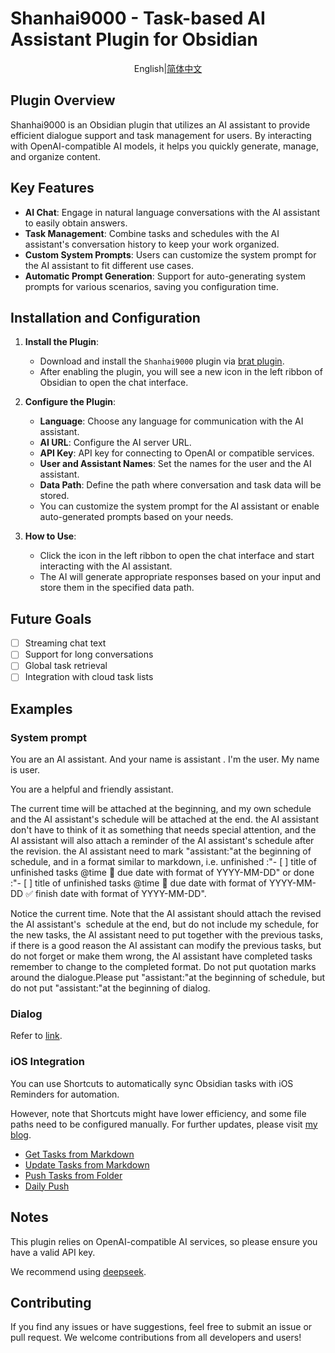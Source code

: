 # Shanhai9000 - Task-based AI Assistant Plugin for Obsidian

<p align="center">English|<a href="https://github.com/shun-dong/obsidian-assistance-shanhai9000/blob/master/README_zh.md">简体中文</a></p>

## Plugin Overview

Shanhai9000 is an Obsidian plugin that utilizes an AI assistant to provide efficient dialogue support and task management for users. By interacting with OpenAI-compatible AI models, it helps you quickly generate, manage, and organize content.

## Key Features

- **AI Chat**: Engage in natural language conversations with the AI assistant to easily obtain answers.
- **Task Management**: Combine tasks and schedules with the AI assistant's conversation history to keep your work organized.
- **Custom System Prompts**: Users can customize the system prompt for the AI assistant to fit different use cases.
- **Automatic Prompt Generation**: Support for auto-generating system prompts for various scenarios, saving you configuration time.

## Installation and Configuration

1. **Install the Plugin**:
   
   - Download and install the `Shanhai9000` plugin via [brat plugin](https://github.com/TfTHacker/obsidian42-brat).
   - After enabling the plugin, you will see a new icon in the left ribbon of Obsidian to open the chat interface.

2. **Configure the Plugin**:
   
   - **Language**: Choose any language for communication with the AI assistant.
   - **AI URL**: Configure the AI server URL.
   - **API Key**: API key for connecting to OpenAI or compatible services.
   - **User and Assistant Names**: Set the names for the user and the AI assistant.
   - **Data Path**: Define the path where conversation and task data will be stored.
   - You can customize the system prompt for the AI assistant or enable auto-generated prompts based on your needs.

3. **How to Use**:
   
   - Click the icon in the left ribbon to open the chat interface and start interacting with the AI assistant.
   - The AI will generate appropriate responses based on your input and store them in the specified data path.

## Future Goals

- [ ] Streaming chat text
- [ ] Support for long conversations
- [ ] Global task retrieval
- [ ] Integration with cloud task lists

## Examples

### System prompt

You are an AI assistant. And your name is assistant . I'm the user. My name is user.

You are a helpful and friendly assistant.

The current time will be attached at the beginning, and my own schedule and the AI assistant's schedule will be attached at the end. the AI assistant don't have to think of it as something that needs special attention, and the AI assistant will also attach a reminder of the AI assistant's schedule after the revision. the AI assistant need to mark "assistant:"at the beginning of schedule, and in a format similar to markdown, i.e. unfinished :"- [ ] title of unfinished tasks @time 📅 due date with format of YYYY-MM-DD" or done :"- [ ] title of unfinished tasks @time 📅 due date with format of YYYY-MM-DD ✅ finish date with format of YYYY-MM-DD".

Notice the current time. Note that the AI assistant should attach the revised the AI assistant's  schedule at the end, but do not include my schedule, for the new tasks, the AI assistant need to put together with the previous tasks, if there is a good reason the AI assistant can modify the previous tasks, but do not forget or make them wrong, the AI assistant have completed tasks remember to change to the completed format. Do not put quotation marks around the dialogue.Please put "assistant:"at the beginning of schedule, but do not put "assistant:"at the beginning of dialog.

### Dialog

Refer to [link](https://github.com/shun-dong/obsidian-assistance-shanhai9000/blob/master/README_zh.md).

### iOS Integration

You can use Shortcuts to automatically sync Obsidian tasks with iOS Reminders for automation.

However, note that Shortcuts might have lower efficiency, and some file paths need to be configured manually. For further updates, please visit [my blog](https://shun-dong.github.io/).

- [Get Tasks from Markdown](https://www.icloud.com/shortcuts/24b696eff6a848b4a02aeec359c1d201)
- [Update Tasks from Markdown](https://www.icloud.com/shortcuts/eb84cb14fac44e0a84c4962cb4eb6c27)
- [Push Tasks from Folder](https://www.icloud.com/shortcuts/9b79f1bd1111433cae4014067011ec4c)
- [Daily Push](https://www.icloud.com/shortcuts/34dd36a9e53d4525ba3b64401f9cf6fb)

## Notes

This plugin relies on OpenAI-compatible AI services, so please ensure you have a valid API key.

We recommend using [deepseek](https://platform.deepseek.com/).

## Contributing

If you find any issues or have suggestions, feel free to submit an issue or pull request. We welcome contributions from all developers and users!
